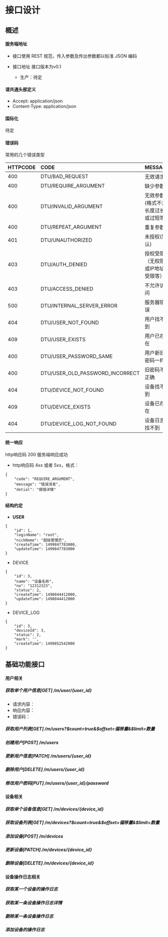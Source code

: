 # 接口设计

## 概述

#### **服务端地址**

* 接口使用 REST 规范，传入参数及传出参数都以标准 JSON 编码
* 接口地址 接口版本为v0.1

  * 生产：待定

#### 请共通头部定义

* Accept: application/json
* Content-Type: application/json

#### 国际化

待定

#### 错误码

常用的几个错误类型

| HTTPCODE | CODE | MESSAGE |
| :--- | :--- | :--- |
| 400 | DTU/BAD\_REQUEST | 无效请求 |
| 400 | DTU/REQUIRE\_ARGUMENT | 缺少参数 |
| 400 | DTU/INVALID\_ARGUMENT | 无效参数\(格式不对,长度过长或过短等\) |
| 400 | DTU/REPEAT\_ARGUMENT | 重复参数 |
| 401 | DTU/UNAUTHORIZED | 未授权\(默认\) |
| 403 | DTU/AUTH\_DENIED | 授权受限（无权限或IP地址受限等） |
| 403 | DTU/ACCESS\_DENIED | 不允许访问 |
| 500 | DTU/INTERNAL\_SERVER\_ERROR | 服务器错误 |
| 404 | DTU/USER\_NOT\_FOUND | 用户找不到 |
| 409 | DTU/USER\_EXISTS | 用户已存在 |
| 400 | DTU/USER\_PASSWORD\_SAME | 用户新旧密码一样 |
| 400 | DTU/USER\_OLD\_PASSWORD\_INCORRECT | 旧密码不正确 |
| 404 | DTU/DEVICE\_NOT\_FOUND | 设备找不到 |
| 409 | DTU/DEVICE\_EXISTS | 设备已存在 |
| 404 | DTU/DEVICE\_LOG\_NOT\_FOUND | 设备日志找不到 |

#### 统一响应

http响应码 200 服务端响应成功

* http响应码 4xx 或者 5xx，格式：

```
{
    "code": "REQUIRE_ARGUMENT",
    "message": "错误消息",
    "detial": "报错详情"
}
```

#### 结构约定

* **USER**

```
{
    "id": 1,
    "loginName": "root",
    "nickName": "超级管理员",
    "createTime": 1499847783000,
    "updateTime": 1499847783000
}
```

* DEVICE

```
{
    "id": 3,
    "name": "设备名称",
    "no": "12312323",
    "status": 2,
    "createTime": 1498044412000,
    "updateTime": 1498044412000
}
```

* DEVICE\_LOG

```
{
    "id": 3,
    "deviceId": 3,
    "status": 2,
    "mark": '',
    "createTime": 1499852542000
}
```

## 基础功能接口

#### 用户相关

##### 获取单个用户信息\[GET\] /m/user/{user\_id}

* 请求内容：
* 响应内容：
* 错误码：

##### 获取用户列表\[GET\] /m/users?$count=true&$offset=偏移量&$limit=数量

##### 创建用户\[POST\] /m/users

##### 更新用户信息\[PATCH\] /m/users/{user\_id}

##### 删除用户\[DELETE\] /m/users/{user\_id}

##### 修改用户密码\[PUT\] /m/users/{user\_id}/password

#### 设备相关

##### 获取单个设备信息\[GET\] /m/devices/{device\_id}

##### 获取设备列表\[GET\] /m/devices?$count=true&$offset=偏移量&$limit=数量

##### 添加设备\[POST\] /m/devices

##### 更新设备\[PATCH\] /m/devices/{device\_id}

##### 删除设备\[DELETE\] /m/devices/{device\_id}

#### 设备操作日志相关

##### 获取某一个设备的操作日志

##### 获取某一条设备操作日志详情

##### 删除某一条设备操作日志

##### 添加设备的操作日志




